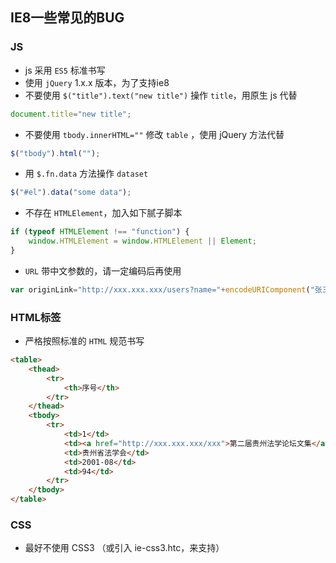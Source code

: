 ## IE8一些常见的BUG

### JS
- js 采用 `ES5` 标准书写
- 使用 `jQuery` 1.x.x 版本，为了支持ie8
- 不要使用 `$("title").text("new title")` 操作 `title`，用原生 js 代替
```js
document.title="new title";
```
- 不要使用 `tbody.innerHTML=""` 修改 `table` ，使用 jQuery 方法代替
```js
$("tbody").html("");
```
- 用 `$.fn.data` 方法操作 `dataset`
```js
$("#el").data("some data");
```
- 不存在 `HTMLElement`，加入如下腻子脚本
```js
if (typeof HTMLElement !== "function") {
    window.HTMLElement = window.HTMLElement || Element;
}
```
- `URL` 带中文参数的，请一定编码后再使用
```js
var originLink="http://xxx.xxx.xxx/users?name="+encodeURIComponent("张三");
```

### HTML标签
- 严格按照标准的 `HTML` 规范书写
```html
<table>
	<thead>
		<tr>
			<th>序号</th>
		</tr>
	</thead>
	<tbody>
		<tr>
			<td>1</td>
			<td><a href="http://xxx.xxx.xxx/xxx">第二届贵州法学论坛文集</a></td>
			<td>贵州省法学会</td>
			<td>2001-08</td>
			<td>94</td>
		</tr>
	</tbody>
</table>
```

### CSS

- 最好不使用 CSS3 （或引入 ie-css3.htc，来支持）
